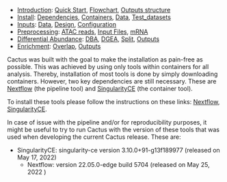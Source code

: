 

* [Introduction](/README.md): [Quick Start](/docs/1_Intro/Quick_start.md), [Flowchart](/docs/1_Intro/Flowchart.md), [Outputs structure](/docs/1_Intro/Outputs_structure.md)
* [Install](/docs/2_Install/2_Install.md): [Dependencies](/docs/2_Install/Dependencies.md), [Containers](/docs/2_Install/Containers.md), [Data](/docs/2_Install/Install_data.md), [Test_datasets](/docs/2_Install/Test_datasets.md)
* [Inputs](/docs/3_Inputs/3_Inputs.md): [Data](/docs/3_Inputs/Inputs_data.md), [Design](/docs/3_Inputs/Design.md), [Configuration](/docs/3_Inputs/Configuration.md)
* [Preprocessing](/docs/4_Prepro/4_Prepro.md): [ATAC reads](/docs/4_Prepro/ATAC_reads.md), [Input Files](/docs/4_Prepro/ATAC_peaks.md), [mRNA](/docs/4_Prepro/mRNA.md)
* [Differential Abundance](/docs/5_DA/5_DA.md): [DBA](/docs/5_DA/DBA.md), [DGEA](/docs/5_DA/DGEA.md), [Split](/docs/5_DA/Split.md), [Outputs](/docs/5_DA/Outputs.md)
* [Enrichment](/docs/6_Enrich/6_Enrich.md): [Overlap](/docs/6_Enrich/Overlap.md), [Outputs](/docs/6_Enrich/Outputs.md)

[](END_OF_MENU)



Cactus was built with the goal to make the installation as pain-free as possible. This was achieved by using only tools within containers for all analysis. Thereby, installation of most tools is done by simply downloading containers. However, two key dependencies are still necessary. These are [Nextflow](https://doi.org/10.1038/nbt.3820) (the pipeline tool) and [SingularityCE](https://doi.org/10.1371/journal.pone.0177459) (the container tool).  

To install these tools please follow the instructions on these links: [Nextflow](https://www.nextflow.io/docs/latest/getstarted.html), [SingularityCE](https://docs.sylabs.io/guides/latest/admin-guide/installation.html).  

In case of issue with the pipeline and/or for reproducibility purposes, it might be useful to try to run Cactus with the version of these tools that was used when developing the current Cactus release. These are\:
- SingularityCE: singularity-ce version 3.10.0+91-g13f189977 (released on May 17, 2022)
  - Nextflow: version 22.05.0-edge build 5704 (released on May 25, 2022 )
